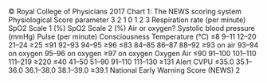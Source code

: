 © Royal College of Physicians 2017
Chart 1: The NEWS scoring system
Physiological
Score
parameter
3
2
1
0
1
2
3
Respiration rate
(per minute)
SpO2 Scale 1 (%)
SpO2 Scale 2 (%)
Air or oxygen?
Systolic blood 
pressure (mmHg)
Pulse (per minute)
Consciousness
Temperature (°C)
≤8
9–11
12–20
21–24
≥25
≤91
92–93
94–95
≥96
≤83
84–85
86–87
88–92
≥93 on air
93–94 on
oxygen
95–96 on
oxygen
≥97 on
oxygen
Oxygen
Air
≤90
91–100
101–110
111–219
≥220
≤40
41–50
51–90
91–110
111–130
≥131
Alert
CVPU
≤35.0
35.1–36.0
36.1–38.0
38.1–39.0
≥39.1
National Early Warning Score (NEWS) 2
